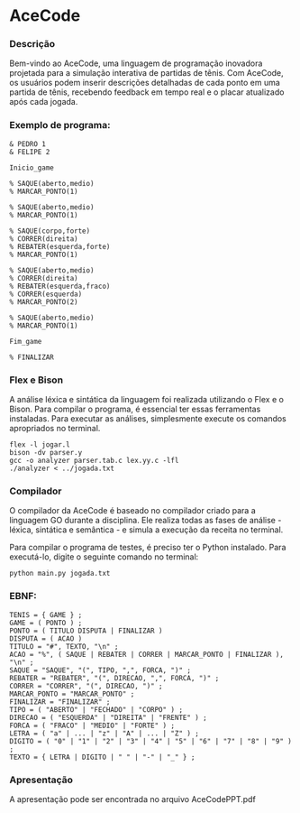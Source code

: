 # AceCode

### Descrição
Bem-vindo ao AceCode, uma linguagem de programação inovadora projetada para a simulação interativa de partidas de tênis. Com AceCode, os usuários podem inserir descrições detalhadas de cada ponto em uma partida de tênis, recebendo feedback em tempo real e o placar atualizado após cada jogada.

### Exemplo de programa:
```
& PEDRO 1
& FELIPE 2

Inicio_game

% SAQUE(aberto,medio)
% MARCAR_PONTO(1)

% SAQUE(aberto,medio)
% MARCAR_PONTO(1)

% SAQUE(corpo,forte)
% CORRER(direita)
% REBATER(esquerda,forte)
% MARCAR_PONTO(1)

% SAQUE(aberto,medio)
% CORRER(direita)
% REBATER(esquerda,fraco)
% CORRER(esquerda)
% MARCAR_PONTO(2)

% SAQUE(aberto,medio)
% MARCAR_PONTO(1)

Fim_game

% FINALIZAR

```

### Flex e Bison
A análise léxica e sintática da linguagem foi realizada utilizando o Flex e o Bison. Para compilar o programa, é essencial ter essas ferramentas instaladas. Para executar as análises, simplesmente execute os comandos apropriados no terminal.
```
flex -l jogar.l
bison -dv parser.y
gcc -o analyzer parser.tab.c lex.yy.c -lfl
./analyzer < ../jogada.txt
```

### Compilador
O compilador da AceCode é baseado no compilador criado para a linguagem GO durante a disciplina. Ele realiza todas as fases de análise - léxica, sintática e semântica - e simula a execução da receita no terminal.

Para compilar o programa de testes, é preciso ter o Python instalado. Para executá-lo, digite o seguinte comando no terminal:
```
python main.py jogada.txt
```


### EBNF:  
```
TENIS = { GAME } ;
GAME = ( PONTO ) ;
PONTO = ( TITULO DISPUTA | FINALIZAR )
DISPUTA = ( ACAO )
TITULO = "#", TEXTO, "\n" ;
ACAO = "%", ( SAQUE | REBATER | CORRER | MARCAR_PONTO | FINALIZAR ), "\n" ;
SAQUE = "SAQUE", "(", TIPO, ",", FORCA, ")" ;
REBATER = "REBATER", "(", DIRECAO, ",", FORCA, ")" ;
CORRER = "CORRER", "(", DIRECAO, ")" ;
MARCAR_PONTO = "MARCAR_PONTO" ;
FINALIZAR = "FINALIZAR" ;
TIPO = ( "ABERTO" | "FECHADO" | "CORPO" ) ;
DIRECAO = ( "ESQUERDA" | "DIREITA" | "FRENTE" ) ;
FORCA = ( "FRACO" | "MEDIO" | "FORTE" ) ;
LETRA = ( "a" | ... | "z" | "A" | ... | "Z" ) ;
DIGITO = ( "0" | "1" | "2" | "3" | "4" | "5" | "6" | "7" | "8" | "9" ) ;
TEXTO = { LETRA | DIGITO | " " | "-" | "_" } ;
```

### Apresentação
A apresentação pode ser encontrada no arquivo AceCodePPT.pdf
